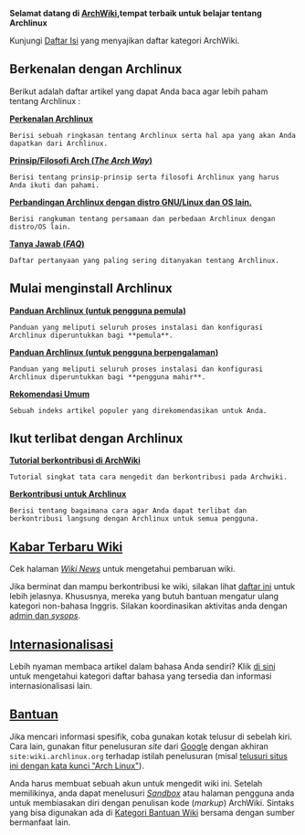 **Selamat datang di [ArchWiki](/index.php/AboutWiki_(Indonesia) "AboutWiki (Indonesia)"),tempat terbaik untuk belajar tentang Archlinux**

Kunjungi [Daftar Isi](/index.php/Table_of_contents "Table of contents") yang menyajikan daftar kategori ArchWiki.

## Berkenalan dengan Archlinux

Berikut adalah daftar artikel yang dapat Anda baca agar lebih paham tentang Archlinux :

**[Perkenalan Archlinux](/index.php/Arch_Linux_(Indonesia) "Arch Linux (Indonesia)")**

	Berisi sebuah ringkasan tentang Archlinux serta hal apa yang akan Anda dapatkan dari Archlinux.

**[Prinsip/Filosofi Arch (*The Arch Way*)](/index.php/The_Arch_Way_(Indonesia) "The Arch Way (Indonesia)")**

	Berisi tentang prinsip-prinsip serta filosofi Archlinux yang harus Anda ikuti dan pahami.

**[Perbandingan Archlinux dengan distro GNU/Linux dan OS lain.](/index.php/Arch_compared_to_other_distributions_(Indonesia) "Arch compared to other distributions (Indonesia)")**

	Berisi rangkuman tentang persamaan dan perbedaan Archlinux dengan distro/OS lain.

**[Tanya Jawab (*FAQ*)](/index.php/FAQ_(Indonesia) "FAQ (Indonesia)")**

	Daftar pertanyaan yang paling sering ditanyakan tentang Archlinux.

## Mulai menginstall Archlinux

**[Panduan Archlinux (untuk pengguna pemula)](/index.php/Beginners%27_guide_(Indonesia) "Beginners' guide (Indonesia)")**

	Panduan yang meliputi seluruh proses instalasi dan konfigurasi Archlinux diperuntukkan bagi **pemula**.

**[Panduan Archlinux (untuk pengguna berpengalaman)](/index.php/Installation_guide "Installation guide")**

	Panduan yang meliputi seluruh proses instalasi dan konfigurasi Archlinux diperuntukkan bagi **pengguna mahir**.

**[Rekomendasi Umum](/index.php/General_recommendations "General recommendations")**

	Sebuah indeks artikel populer yang direkomendasikan untuk Anda.

## Ikut terlibat dengan Archlinux

**[Tutorial berkontribusi di ArchWiki](/index.php/ArchWiki_Tutorial "ArchWiki Tutorial")**

	Tutorial singkat tata cara mengedit dan berkontribusi pada Archwiki.

**[Berkontribusi untuk Archlinux](/index.php/Getting_involved_(Indonesia) "Getting involved (Indonesia)")**

	Berisi tentang bagaimana cara agar Anda dapat terlibat dan berkontribusi langsung dengan Archlinux untuk semua pengguna.

## [Kabar Terbaru Wiki](/index.php/Wiki_News "Wiki News")

Cek halaman *[Wiki News](/index.php/Wiki_News "Wiki News")* untuk mengetahui pembaruan wiki.

Jika berminat dan mampu berkontribusi ke wiki, silakan lihat [daftar ini](/index.php/Getting_involved_(Indonesia)#Berkontribusi_untuk_Arch_Wiki "Getting involved (Indonesia)") untuk lebih jelasnya. Khususnya, mereka yang butuh bantuan mengatur ulang kategori non-bahasa Inggris. Silakan koordinasikan aktivitas anda dengan [admin dan *sysops*](/index.php/ContactList "ContactList").

## [Internasionalisasi](/index.php/Help:I18n "Help:I18n")

Lebih nyaman membaca artikel dalam bahasa Anda sendiri? Klik [di sini](/index.php/Help:I18n#Languages "Help:I18n") untuk mengetahui kategori daftar bahasa yang tersedia dan informasi internasionalisasi lain.

## [Bantuan](/index.php/Help "Help")

Jika mencari informasi spesifik, coba gunakan kotak telusur di sebelah kiri. Cara lain, gunakan fitur penelusuran *site* dari [Google](http://www.google.com) dengan akhiran `site:wiki.archlinux.org` terhadap istilah penelusuran (misal [telusuri situs ini dengan kata kunci "Arch Linux"](http://www.lmgtfy.com/?q=Arch+Linux+site%3Awiki.archlinux.org)).

Anda harus membuat sebuah akun untuk mengedit wiki ini. Setelah memilikinya, anda dapat menelusuri *[Sandbox](/index.php/Sandbox "Sandbox")* atau halaman pengguna anda untuk membiasakan diri dengan penulisan kode (*markup*) ArchWiki. Sintaks yang bisa digunakan ada di [Kategori Bantuan Wiki](/index.php/Category:Help "Category:Help") bersama dengan sumber bermanfaat lain.